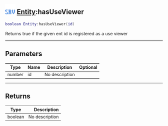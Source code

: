 ## <img src="../../.gitbook/assets/server.png" width="32" height="32" /> [Entity](../entity/README.md):hasUseViewer

```lua
boolean Entity:hasUseViewer(id)
```

Returns true if the given ent id is registered as a use viewer

-----------------
## Parameters

| Type   | Name | Description | Optional |
| ------ | ---- | ----------- | -------: |
| number | id | No description |  |

-----------------
## Returns

| Type   | Description |
| ------ | ----------: |
| boolean | No description |
